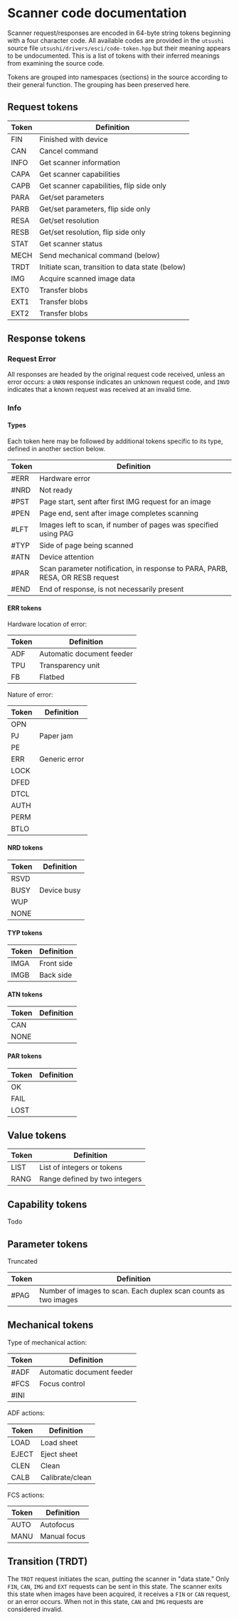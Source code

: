# Scanner code documentation
Scanner request/responses are encoded in 64-byte string tokens beginning with a
four character code. All available codes are provided in the `utsushi` source
file `utsushi/drivers/esci/code-token.hpp` but their meaning appears to be
undocumented. This is a list of tokens with their inferred meanings from
examining the source code.

Tokens are grouped into namespaces (sections) in the source according to their
general function. The grouping has been preserved here.

## Request tokens

| Token | Definition                                        |
| ----- | ------------------------------------------------- |
| FIN   | Finished with device |
| CAN   | Cancel command |
| INFO  | Get scanner information |
| CAPA  | Get scanner capabilities |
| CAPB  | Get scanner capabilities, flip side only |
| PARA  | Get/set parameters |
| PARB  | Get/set parameters, flip side only |
| RESA  | Get/set resolution |
| RESB  | Get/set resolution, flip side only |
| STAT  | Get scanner status |
| MECH  | Send mechanical command (below) |
| TRDT  | Initiate scan, transition to data state (below) |
| IMG   | Acquire scanned image data |
| EXT0  | Transfer blobs |
| EXT1  | Transfer blobs |
| EXT2  | Transfer blobs |

## Response tokens

### Request Error
All responses are headed by the original request code received, unless an error
occurs: a `UNKN` response indicates an unknown request code, and `INVD`
indicates that a known request was received at an invalid time.

### Info

#### Types
Each token here may be followed by additional tokens specific to its type,
defined in another section below. 

| Token | Definition |
| ----- | ---------- |
| #ERR  | Hardware error |
| #NRD  | Not ready |
| #PST  | Page start, sent after first IMG request for an image |
| #PEN  | Page end, sent after image completes scanning |
| #LFT  | Images left to scan, if number of pages was specified using PAG |
| #TYP  | Side of page being scanned |
| #ATN  | Device attention |
| #PAR  | Scan parameter notification, in response to PARA, PARB, RESA, OR RESB request |
| #END  | End of response, is not necessarily present |

#### ERR tokens
Hardware location of error:

| Token | Definition |
| ----- | ---------- |
| ADF   | Automatic document feeder |
| TPU   | Transparency unit |
| FB    | Flatbed |

Nature of error:

| Token | Definition |
| ----- | ---------- |
| OPN   | |
| PJ    | Paper jam |
| PE    | |
| ERR   | Generic error |
| LOCK  | |
| DFED  | |
| DTCL  | |
| AUTH  | |
| PERM  | |
| BTLO  | |

#### NRD tokens

| Token | Definition |
| ----- | ---------- |
| RSVD  | |
| BUSY  | Device busy |
| WUP   | |
| NONE  | |

#### TYP tokens

| Token | Definition |
| ----- | ---------- |
| IMGA  | Front side |
| IMGB  | Back side |

#### ATN tokens

| Token | Definition |
| ----- | ---------- |
| CAN   | |
| NONE  | |

#### PAR tokens

| Token | Definition |
| ----- | ---------- |
| OK    | |
| FAIL  | |
| LOST  | |

## Value tokens

| Token | Definition |
| ----- | ---------- |
| LIST  | List of integers or tokens |
| RANG  | Range defined by two integers |

## Capability tokens
Todo

## Parameter tokens
Truncated

| Token | Definition |
| ----- | ---------- |
| #PAG  | Number of images to scan. Each duplex scan counts as two images |

## Mechanical tokens
Type of mechanical action:

| Token | Definition |
| ----- | ---------- |
| #ADF  | Automatic document feeder |
| #FCS  | Focus control |
| #INI  | |

ADF actions:

| Token | Definition |
| ----- | ---------- |
| LOAD  | Load sheet |
| EJECT | Eject sheet |
| CLEN  | Clean |
| CALB  | Calibrate/clean |

FCS actions:

| Token | Definition |
| ----- | ---------- |
| AUTO  | Autofocus |
| MANU  | Manual focus |

## Transition (TRDT)
The `TRDT` request initiates the scan, putting the scanner in "data state."
Only `FIN`, `CAN`, `IMG` and `EXT` requests can be sent in this state. The
scanner exits this state when images have been acquired, it receives a `FIN`
or `CAN` request, or an error occurs. When not in this state, `CAN` and `IMG`
requests are considered invalid.
